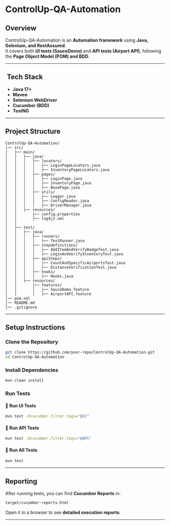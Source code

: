 # ControlUp-QA-Automation

## Overview
ControlUp-QA-Automation is an **Automation framework** using **Java, Selenium, and RestAssured**.  
It covers both **UI tests (SauceDemo)** and **API tests (Airport API)**, following the **Page Object Model (POM) and BDD**.

---
## ️ Tech Stack
- **Java 17+**
- **Maven**
- **Selenium WebDriver**
- **Cucumber (BDD)**
- **TestNG**
---

## Project Structure
```
ControlUp-QA-Automation/
│── src/
│   ├── main/
│   │   ├── java/
│   │   │   ├── locators/                    
│   │   │   │   ├── LoginPageLocators.java  
│   │   │   │   ├── InventoryPageLocators.java  
│   │   │   ├── pages/                       
│   │   │   │   ├── LoginPage.java
│   │   │   │   ├── InventoryPage.java
│   │   │   │   ├── BasePage.java
│   │   │   ├── utils/                      
│   │   │   │   ├── Logger.java
│   │   │   │   ├── ConfigReader.java
│   │   │   │   ├── DriverManager.java
│   │   ├── resources/
│   │       ├── config.properties            
│   │       ├── log4j2.xml                   
│   │
│   ├── test/
│   │   ├── java/
│   │   │   ├── runners/                     
│   │   │   │   ├── TestRunner.java
│   │   │   ├── stepdefinitions/            
│   │   │   │   ├── AddItemAndVerifyBadgeTest.java
│   │   │   │   ├── LoginAndVerifyInventoryTest.java
│   │   │   ├── apiSteps/                    
│   │   │   │   ├── CountAndSpecificAirportsTest.java
│   │   │   │   ├── DistanceVerificationTest.java
│   │   │   ├── hooks/                       
│   │   │   │   ├── Hooks.java
│   │   ├── resources/
│   │       ├── features/                    
│   │       │   ├── SauceDemo.feature
│   │       │   ├── AirportAPI.feature
│── pom.xml                                  
│── README.md                               
│── .gitignore                               
```

---

## **Setup Instructions**
### **Clone the Repository**
```sh
git clone https://github.com/your-repo/ControlUp-QA-Automation.git
cd ControlUp-QA-Automation
```

### **Install Dependencies**
```sh
mvn clean install
```

### **Run Tests**
#### **🔹 Run UI Tests**
```sh
mvn test -Dcucumber.filter.tags="@UI"
```
#### **🔹 Run API Tests**
```sh
mvn test -Dcucumber.filter.tags="@API"
```
#### **🔹 Run All Tests**
```sh
mvn test
```

---

## **Reporting**
After running tests, you can find **Cucumber Reports** in:
```sh
target/cucumber-reports.html
```
Open it in a browser to see **detailed execution reports**.

---

